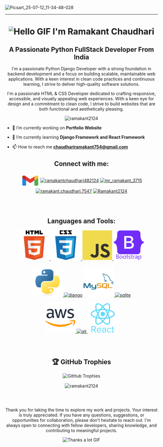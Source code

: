 ![Picsart_25-07-12_11-34-48-028](https://github.com/user-attachments/assets/7035e5f9-399d-43a9-8d24-311dc708868d)







_____________________________________________________________________________________________________________________________________________________________________________________________________________________

<h1 align="center"><img src="https://media.tenor.com/5kYwzV2zxxkAAAAM/hello-hey.gif" alt="Hello GIF" height="60" width="60" />    I'm Ramakant Chaudhari</h>

<h2 align="center">A Passionate Python FullStack Developer From India</h2>
<p align="center">I'm a passionate Python Django Developer with a strong foundation in backend development and a focus on building scalable, maintainable web applications. With a keen interest in clean code practices and continuous learning, I strive to deliver high-quality software solutions.</p>
<p align="center">I'm a passionate HTML & CSS Developer dedicated to crafting responsive, accessible, and visually appealing web experiences. With a keen eye for design and a commitment to clean code, I strive to build websites that are both functional and aesthetically pleasing.</p>
<p align="center"> <img src="https://komarev.com/ghpvc/?username=ramakant2124&label=Profile%20views&color=0e75b6&style=flat" alt="ramakant2124" /> </p>

- 🔭 I’m currently working on **Portfolio Website**

- 🌱 I’m currently learning **Django Framework and React Framework**

- 📫 How to reach me **chaudhariramakant754@gmail.com**
  
<h2 align="center">Connect with me:</h2>
<p align="center">
<a href="mailto:chaudhariramakant754@gmail.com" target="blank"> <img align="center" src="https://raw.githubusercontent.com/rahuldkjain/github-profile-readme-generator/master/src/images/icons/Social/gmail.svg" alt="ramakant3715@gmail.com" height="50" width="60" /></a>  
<a href="https://linkedin.com/in/ramakantchaudhari482124" target="blank"><img align="center" src="https://raw.githubusercontent.com/rahuldkjain/github-profile-readme-generator/master/src/images/icons/Social/linked-in-alt.svg" alt="ramakantchaudhari482124" height="50" width="60" /></a>
<a href="https://instagram.com/mr_ramakant_3715" target="blank"><img align="center" src="https://raw.githubusercontent.com/rahuldkjain/github-profile-readme-generator/master/src/images/icons/Social/instagram.svg" alt="mr_ramakant_3715" height="50" width="60" /></a>
<a href="https://fb.com/ramakant.chaudhari.7547" target="blank"><img align="center" src="https://raw.githubusercontent.com/rahuldkjain/github-profile-readme-generator/master/src/images/icons/Social/facebook.svg" alt="ramakant.chaudhari.7547" height="50" width="60" /></a>
 <a href="https://github.com/Ramakant2124" target="blank"><img align="center" src="https://raw.githubusercontent.com/rahuldkjain/github-profile-readme-generator/master/src/images/icons/Social/github.svg" alt="Ramakant2124" height="50" width="60" /></a>

</p>

<br></br>
  

<h2 align="center">Languages and Tools:</h2>
<p align="center"><a href="https://www.w3.org/html/" target="_blank" rel="noreferrer"> <img src="https://raw.githubusercontent.com/devicons/devicon/master/icons/html5/html5-original-wordmark.svg" alt="html5" width="100" height="100"/> </a> <a href="https://www.w3schools.com/css/" target="_blank" rel="noreferrer"> <img src="https://raw.githubusercontent.com/devicons/devicon/master/icons/css3/css3-original-wordmark.svg" alt="css3" width="100" height="100"/> </a> <a href="https://developer.mozilla.org/en-US/docs/Web/JavaScript" target="_blank" rel="noreferrer"> <img src="https://raw.githubusercontent.com/devicons/devicon/master/icons/javascript/javascript-original.svg" alt="javascript" width="100" height="100"/> </a> <a href="https://getbootstrap.com" target="_blank" rel="noreferrer"> <img src="https://raw.githubusercontent.com/devicons/devicon/master/icons/bootstrap/bootstrap-plain-wordmark.svg" alt="bootstrap" width="100" height="100"/> </a> <br></br><a href="https://www.python.org" target="_blank" rel="noreferrer"> <img src="https://raw.githubusercontent.com/devicons/devicon/master/icons/python/python-original.svg" alt="python" width="100" height="100"/> </a><a href="https://www.djangoproject.com/" target="_blank" rel="noreferrer"> <img src="https://cdn.worldvectorlogo.com/logos/django.svg" alt="django" width="100" height="100"/></a> <a href="https://www.mysql.com/" target="_blank" rel="noreferrer"> <img src="https://raw.githubusercontent.com/devicons/devicon/master/icons/mysql/mysql-original-wordmark.svg" alt="mysql" width="100" height="100"/> </a><a href="https://www.sqlite.org/" target="_blank" rel="noreferrer"> <img src="https://www.vectorlogo.zone/logos/sqlite/sqlite-icon.svg" alt="sqlite" width="100" height="100"/> </a> <br></br><a href="https://aws.amazon.com" target="_blank" rel="noreferrer"> <img src="https://raw.githubusercontent.com/devicons/devicon/master/icons/amazonwebservices/amazonwebservices-original-wordmark.svg" alt="aws" width="100" height="100"/> </a> <a href="https://git-scm.com/" target="_blank" rel="noreferrer"> <img src="https://www.vectorlogo.zone/logos/git-scm/git-scm-icon.svg" alt="git" width="100" height="100"/> </a> <a href="https://reactjs.org/" target="_blank" rel="noreferrer"> <img src="https://raw.githubusercontent.com/devicons/devicon/master/icons/react/react-original-wordmark.svg" alt="react" width="100" height="100"/> </a> </p>

<br>
</br>

<div align="center">

  <h2>🏆 GitHub Trophies</h2>

  <img src="https://github-trophies.vercel.app/?username=Ramakant2124&theme=algolia&no-frame=false&no-bg=false&margin-w=4" alt="GitHub Trophies">

</div>



<p align="center"><img align="center" src="https://github-readme-stats.vercel.app/api/top-langs?username=ramakant2124&show_icons=true&locale=en&layout=compact" alt="ramakant2124" /></p><br></br>




<p align="center">
Thank you for taking the time to explore my work and projects. Your interest is truly appreciated. If you have any questions, suggestions, or opportunities for collaboration, please don't hesitate to reach out. I'm always open to connecting with fellow developers, sharing knowledge, and contributing to meaningful projects.
</p>
<p align="center">
  <img src="https://media.tenor.com/s62iXGOChw8AAAAM/thanks-thanks-alot.gif" alt="Thanks a lot GIF" />
</p>





